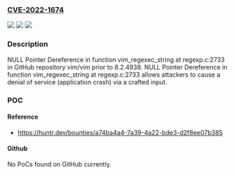 ### [CVE-2022-1674](https://cve.mitre.org/cgi-bin/cvename.cgi?name=CVE-2022-1674)
![](https://img.shields.io/static/v1?label=Product&message=vim%2Fvim&color=blue)
![](https://img.shields.io/static/v1?label=Version&message=%3C%208.2.4938%20&color=brighgreen)
![](https://img.shields.io/static/v1?label=Vulnerability&message=CWE-476%20NULL%20Pointer%20Dereference&color=brighgreen)

### Description

NULL Pointer Dereference in function vim_regexec_string at regexp.c:2733 in GitHub repository vim/vim prior to 8.2.4938. NULL Pointer Dereference in function vim_regexec_string at regexp.c:2733 allows attackers to cause a denial of service (application crash) via a crafted input.

### POC

#### Reference
- https://huntr.dev/bounties/a74ba4a4-7a39-4a22-bde3-d2f8ee07b385

#### Github
No PoCs found on GitHub currently.

